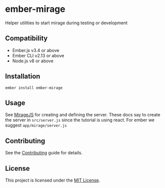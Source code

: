 ember-mirage
==============================================================================
Helper utilities to start mirage during testing or development



Compatibility
------------------------------------------------------------------------------

* Ember.js v3.4 or above
* Ember CLI v2.13 or above
* Node.js v8 or above


Installation
------------------------------------------------------------------------------

```
ember install ember-mirage
```


Usage
------------------------------------------------------------------------------

See [MirageJS](https://miragejs.com/tutorial/part-1/) for creating and defining the server. These docs say to create 
the server in `src/server.js` since the tutorial is using react. For ember we suggest `app/mirage/server.js`

Contributing
------------------------------------------------------------------------------

See the [Contributing](CONTRIBUTING.md) guide for details.


License
------------------------------------------------------------------------------

This project is licensed under the [MIT License](LICENSE.md).
